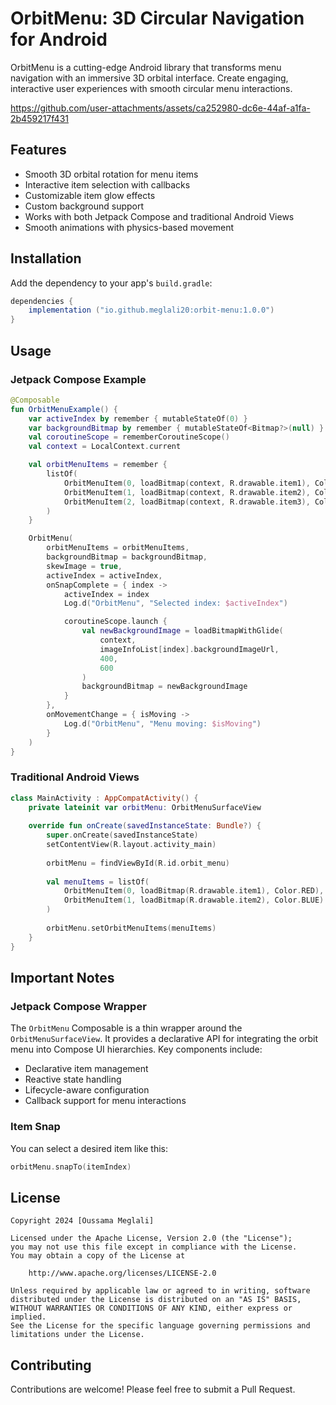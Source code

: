 # OrbitMenu: 3D Circular Navigation for Android

OrbitMenu is a cutting-edge Android library that transforms menu navigation with an immersive 3D orbital interface. Create engaging, interactive user experiences with smooth circular menu interactions.

https://github.com/user-attachments/assets/ca252980-dc6e-44af-a1fa-2b459217f431

## Features

- Smooth 3D orbital rotation for menu items
- Interactive item selection with callbacks
- Customizable item glow effects
- Custom background support
- Works with both Jetpack Compose and traditional Android Views
- Smooth animations with physics-based movement

## Installation

Add the dependency to your app's `build.gradle`:

```gradle
dependencies {
    implementation ("io.github.meglali20:orbit-menu:1.0.0")
}
```

## Usage

### Jetpack Compose Example

```kotlin
@Composable
fun OrbitMenuExample() {
    var activeIndex by remember { mutableStateOf(0) }
    var backgroundBitmap by remember { mutableStateOf<Bitmap?>(null) }
    val coroutineScope = rememberCoroutineScope()
    val context = LocalContext.current

    val orbitMenuItems = remember {
        listOf(
            OrbitMenuItem(0, loadBitmap(context, R.drawable.item1), Color.Red.toArgb()),
            OrbitMenuItem(1, loadBitmap(context, R.drawable.item2), Color.Blue.toArgb()),
            OrbitMenuItem(2, loadBitmap(context, R.drawable.item3), Color.Green.toArgb())
        )
    }

    OrbitMenu(
        orbitMenuItems = orbitMenuItems,
        backgroundBitmap = backgroundBitmap,
        skewImage = true,
        activeIndex = activeIndex,
        onSnapComplete = { index ->
            activeIndex = index
            Log.d("OrbitMenu", "Selected index: $activeIndex")

            coroutineScope.launch {
                val newBackgroundImage = loadBitmapWithGlide(
                    context,
                    imageInfoList[index].backgroundImageUrl,
                    400,
                    600
                )
                backgroundBitmap = newBackgroundImage
            }
        },
        onMovementChange = { isMoving ->
            Log.d("OrbitMenu", "Menu moving: $isMoving")
        }
    )
}
```

### Traditional Android Views

```kotlin
class MainActivity : AppCompatActivity() {
    private lateinit var orbitMenu: OrbitMenuSurfaceView
    
    override fun onCreate(savedInstanceState: Bundle?) {
        super.onCreate(savedInstanceState)
        setContentView(R.layout.activity_main)
        
        orbitMenu = findViewById(R.id.orbit_menu)
        
        val menuItems = listOf(
            OrbitMenuItem(0, loadBitmap(R.drawable.item1), Color.RED),
            OrbitMenuItem(1, loadBitmap(R.drawable.item2), Color.BLUE)
        )
        
        orbitMenu.setOrbitMenuItems(menuItems)
    }
}
```

## Important Notes

### Jetpack Compose Wrapper

The `OrbitMenu` Composable is a thin wrapper around the `OrbitMenuSurfaceView`. It provides a declarative API for integrating the orbit menu into Compose UI hierarchies. Key components include:

- Declarative item management
- Reactive state handling
- Lifecycle-aware configuration
- Callback support for menu interactions


### Item Snap
You can select a desired item like this: 
```kotlin
orbitMenu.snapTo(itemIndex)
```

## License

```
Copyright 2024 [Oussama Meglali]

Licensed under the Apache License, Version 2.0 (the "License");
you may not use this file except in compliance with the License.
You may obtain a copy of the License at

    http://www.apache.org/licenses/LICENSE-2.0

Unless required by applicable law or agreed to in writing, software
distributed under the License is distributed on an "AS IS" BASIS,
WITHOUT WARRANTIES OR CONDITIONS OF ANY KIND, either express or implied.
See the License for the specific language governing permissions and
limitations under the License.
```

## Contributing

Contributions are welcome! Please feel free to submit a Pull Request.
